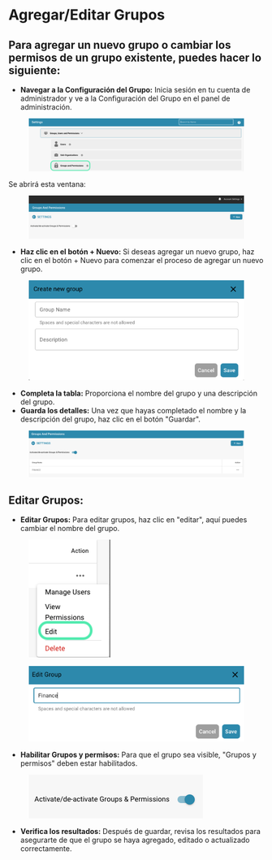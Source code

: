 # Agregar/Editar Grupos

## Para agregar un nuevo grupo o cambiar los permisos de un grupo existente, puedes hacer lo siguiente:

* **Navegar a la Configuración del Grupo:** Inicia sesión en tu cuenta de administrador y ve a la Configuración del Grupo en el panel de administración.

<figure><img src="../../../../../.gitbook/assets/Bildschirmfoto 2024-05-17 um 11.13.12.png" alt=""><figcaption></figcaption></figure>

Se abrirá esta ventana:

<figure><img src="../../../../../.gitbook/assets/image (72).png" alt=""><figcaption></figcaption></figure>

* **Haz clic en el botón + Nuevo:** Si deseas agregar un nuevo grupo, haz clic en el botón + Nuevo para comenzar el proceso de agregar un nuevo grupo.

<figure><img src="../../../../../.gitbook/assets/image (73).png" alt=""><figcaption></figcaption></figure>

* **Completa la tabla:** Proporciona el nombre del grupo y una descripción del grupo.
* **Guarda los detalles:** Una vez que hayas completado el nombre y la descripción del grupo, haz clic en el botón "Guardar".

<figure><img src="../../../../../.gitbook/assets/image (74).png" alt=""><figcaption></figcaption></figure>

## Editar Grupos:

* **Editar Grupos:** Para editar grupos, haz clic en "editar", aquí puedes cambiar el nombre del grupo.

<figure><img src="../../../../../.gitbook/assets/Bildschirmfoto 2024-05-17 um 11.37.51.png" alt=""><figcaption></figcaption></figure>

<figure><img src="../../../../../.gitbook/assets/image (76).png" alt=""><figcaption></figcaption></figure>

* **Habilitar Grupos y permisos:** Para que el grupo sea visible, "Grupos y permisos" deben estar habilitados.

<figure><img src="../../../../../.gitbook/assets/image (75).png" alt=""><figcaption></figcaption></figure>

* **Verifica los resultados:** Después de guardar, revisa los resultados para asegurarte de que el grupo se haya agregado, editado o actualizado correctamente.